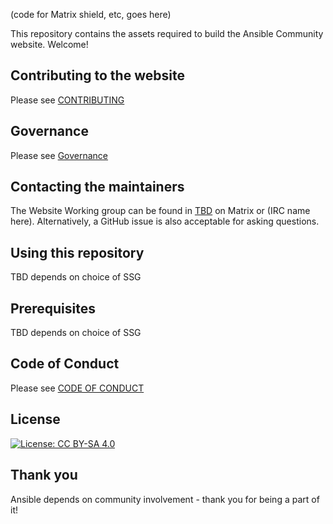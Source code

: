 (code for Matrix shield, etc, goes here)

This repository contains the assets required to build the Ansible Community website. Welcome!

## Contributing to the website

Please see [CONTRIBUTING](CONTRIBUTING.md)

## Governance

Please see [Governance](CONTRIBUTING.md#Governance)

## Contacting the maintainers

The Website Working group can be found in [TBD](#channel-name-here) on Matrix
or (IRC name here). Alternatively, a GitHub issue is also acceptable for asking
questions.

## Using this repository

TBD depends on choice of SSG

## Prerequisites

TBD depends on choice of SSG

## Code of Conduct

Please see [CODE OF CONDUCT](CODE_OF_CONDUCT.md)

## License

[![License: CC BY-SA 4.0](https://licensebuttons.net/l/by-sa/4.0/80x15.png)](https://creativecommons.org/licenses/by-sa/4.0/)

## Thank you

Ansible depends on community involvement - thank you for being a part of it!
